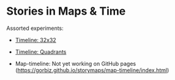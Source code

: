 # Stories in Maps & Time
Assorted experiments:
- [Timeline: 32x32](https://gorbiz.github.io/storymaps/timelines/32x32/index.html)
- [Timeline: Quadrants](https://gorbiz.github.io/storymaps/timelines/quads/index.html)

- Map-timeline: Not yet working on GitHub pages (https://gorbiz.github.io/storymaps/map-timeline/index.html)
